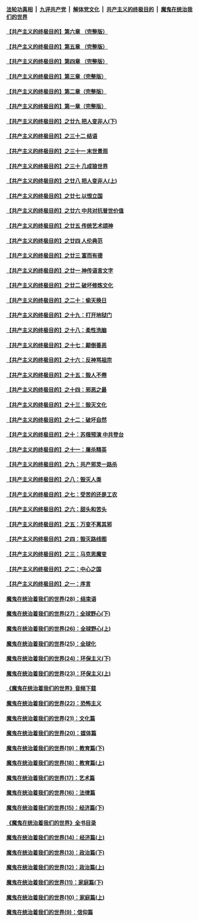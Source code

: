 

####  [法轮功真相](../../../../basic/blob/master/README.md?t=07070431) &nbsp;|&nbsp; [九评共产党](../../../../9ping.md/blob/master/README.md?t=07070431) &nbsp;|&nbsp; [解体党文化](../../../../jtdwh.md/blob/master/README.md?t=07070431)  &nbsp;|&nbsp; [共产主义的终极目的](../../../../gczydzjmd.md/blob/master/README.md?t=07070431) &nbsp;|&nbsp; [魔鬼在统治我们的世界](../../../../mgztzwmdsj.md/blob/master/README.md?t=07070431) 

#### [【共产主义的终极目的】第六章 （完整版）](../pages/nsc422/n11428913.md?t=07070431) 

#### [【共产主义的终极目的】第五章 （完整版）](../pages/nsc422/n11428912.md?t=07070431) 

#### [【共产主义的终极目的】第四章 （完整版）](../pages/nsc422/n11428907.md?t=07070431) 

#### [【共产主义的终极目的】第三章（完整版）](../pages/nsc422/n11428848.md?t=07070431) 

#### [【共产主义的终极目的】第二章（完整版）](../pages/nsc422/n11428831.md?t=07070431) 

#### [【共产主义的终极目的】第一章（完整版）](../pages/nsc422/n11417651.md?t=07070431) 

#### [【共产主义的终极目的】之廿九 把人变非人(下)](../pages/nsc422/n11344140.md?t=07070431) 

#### [【共产主义的终极目的】之三十二 结语](../pages/nsc422/n11360535.md?t=07070431) 

#### [【共产主义的终极目的】之三十一 末世景观](../pages/nsc422/n11351129.md?t=07070431) 

#### [【共产主义的终极目的】之三十 几成狼世界](../pages/nsc422/n11348280.md?t=07070431) 

#### [【共产主义的终极目的】之廿八 把人变非人(上)](../pages/nsc422/n11340492.md?t=07070431) 

#### [【共产主义的终极目的】之廿七 以恨立国](../pages/nsc422/n11336944.md?t=07070431) 

#### [【共产主义的终极目的】之廿六 中共对抗普世价值](../pages/nsc422/n11324785.md?t=07070431) 

#### [【共产主义的终极目的】之廿五 传统艺术颂神](../pages/nsc422/n11296396.md?t=07070431) 

#### [【共产主义的终极目的】之廿四 人伦典范](../pages/nsc422/n11296397.md?t=07070431) 

#### [【共产主义的终极目的】之廿三 富而有德](../pages/nsc422/n11283598.md?t=07070431) 

#### [【共产主义的终极目的】之廿一 神传语言文字](../pages/nsc422/n11263265.md?t=07070431) 

#### [【共产主义的终极目的】之廿二 破坏修炼文化](../pages/nsc422/n11245728.md?t=07070431) 

#### [【共产主义的终极目的】之二十：偷天换日](../pages/nsc422/n11238846.md?t=07070431) 

#### [【共产主义的终极目的】之十九：打开地狱门](../pages/nsc422/n11206376.md?t=07070431) 

#### [【共产主义的终极目的】之十八：柔性洗脑](../pages/nsc422/n11199994.md?t=07070431) 

#### [【共产主义的终极目的】之十七：颠倒善恶](../pages/nsc422/n11179782.md?t=07070431) 

#### [【共产主义的终极目的】之十六：反神骂祖宗](../pages/nsc422/n11166798.md?t=07070431) 

#### [【共产主义的终极目的】之十五：毁人不倦](../pages/nsc422/n11166792.md?t=07070431) 

#### [【共产主义的终极目的】之十四：邪恶之最](../pages/nsc422/n11150249.md?t=07070431) 

#### [【共产主义的终极目的】之十三：毁灭文化](../pages/nsc422/n11135227.md?t=07070431) 

#### [【共产主义的终极目的】之十二：破坏自然](../pages/nsc422/n11135214.md?t=07070431) 

#### [【共产主义的终极目的】之十：苏俄预演 中共登台](../pages/nsc422/n11118424.md?t=07070431) 

#### [【共产主义的终极目的】之十一：屠杀精英](../pages/nsc422/n11118442.md?t=07070431) 

#### [【共产主义的终极目的】之九：共产邪灵一路杀](../pages/nsc422/n11114139.md?t=07070431) 

#### [【共产主义的终极目的】之八：毁灭人类](../pages/nsc422/n11108503.md?t=07070431) 

#### [【共产主义的终极目的】之七：受苦的还是工农](../pages/nsc422/n11101809.md?t=07070431) 

#### [【共产主义的终极目的】之六：甜头和苦头](../pages/nsc422/n11096971.md?t=07070431) 

#### [【共产主义的终极目的】之五：万变不离其邪](../pages/nsc422/n11091285.md?t=07070431) 

#### [【共产主义的终极目的】之四：毁灭路线图](../pages/nsc422/n11086284.md?t=07070431) 

#### [【共产主义的终极目的】之三：马克思魔变](../pages/nsc422/n11061941.md?t=07070431) 

#### [【共产主义的终极目的】之二：中心之国](../pages/nsc422/n11047728.md?t=07070431) 

#### [【共产主义的终极目的】之一：序言](../pages/nsc422/n11086077.md?t=07070431) 

#### [魔鬼在统治着我们的世界(28)：结束语](../pages/nsc422/n10936246.md?t=07070431) 

#### [魔鬼在统治着我们的世界(27)：全球野心(下)](../pages/nsc422/n10928319.md?t=07070431) 

#### [魔鬼在统治着我们的世界(26)：全球野心(上)](../pages/nsc422/n10900318.md?t=07070431) 

#### [魔鬼在统治着我们的世界(25)：全球化](../pages/nsc422/n10788205.md?t=07070431) 

#### [魔鬼在统治着我们的世界(24)：环保主义(下)](../pages/nsc422/n10695307.md?t=07070431) 

#### [魔鬼在统治着我们的世界(23)：环保主义(上)](../pages/nsc422/n10688613.md?t=07070431) 

#### [《魔鬼在统治着我们的世界》音频下载](../pages/nsc422/n10635553.md?t=07070431) 

#### [魔鬼在统治着我们的世界(22)：恐怖主义](../pages/nsc422/n10614727.md?t=07070431) 

#### [魔鬼在统治着我们的世界(21)：文化篇](../pages/nsc422/n10597706.md?t=07070431) 

#### [魔鬼在统治着我们的世界(20)：媒体篇](../pages/nsc422/n10586579.md?t=07070431) 

#### [魔鬼在统治着我们的世界(19)：教育篇(下)](../pages/nsc422/n10564808.md?t=07070431) 

#### [魔鬼在统治着我们的世界(18)：教育篇(上)](../pages/nsc422/n10526970.md?t=07070431) 

#### [魔鬼在统治着我们的世界(17)：艺术篇](../pages/nsc422/n10499093.md?t=07070431) 

#### [魔鬼在统治着我们的世界(16)：法律篇](../pages/nsc422/n10485969.md?t=07070431) 

#### [魔鬼在统治着我们的世界(15)：经济篇(下)](../pages/nsc422/n10469975.md?t=07070431) 

#### [《魔鬼在统治着我们的世界》全书目录](../pages/nsc422/n10464261.md?t=07070431) 

#### [魔鬼在统治着我们的世界(14)：经济篇(上)](../pages/nsc422/n10457370.md?t=07070431) 

#### [魔鬼在统治着我们的世界(13)：政治篇(下)](../pages/nsc422/n10448270.md?t=07070431) 

#### [魔鬼在统治着我们的世界(12)：政治篇(上)](../pages/nsc422/n10444576.md?t=07070431) 

#### [魔鬼在统治着我们的世界(11)：家庭篇(下)](../pages/nsc422/n10440961.md?t=07070431) 

#### [魔鬼在统治着我们的世界(10)：家庭篇(上)](../pages/nsc422/n10435448.md?t=07070431) 

#### [魔鬼在统治着我们的世界(9)：信仰篇](../pages/nsc422/n10432159.md?t=07070431) 


